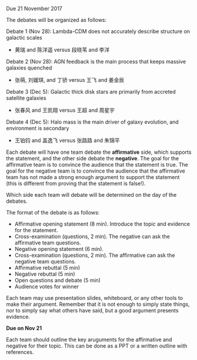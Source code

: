 Due 21 November 2017

The debates will be organized as follows:

Debate 1 (Nov 28): Lambda-CDM does not accurately describe structure on galactic scales
* 黄瑞 and 陈洋遥 versus 段晓苇 and 李洋

Debate 2 (Nov 28): AGN feedback is the main process that keeps massive galaxies quenched
* 张萌, 刘媛琪, and 丁骄 versus 王飞 and 姜金辰

Debate 3 (Dec 5): Galactic thick disk stars are primarily from accreted satellite galaxies
* 张春风 and 王凯翔 versus 王超 and 周星宇

Debate 4 (Dec 5): Halo mass is the main driver of galaxy evolution, and environment is secondary
* 王铂钧 and 盖逸飞 versus 张路路 and 朱锦平

Each debate will have one team debate the **affirmative** side, which supports the statement, and the other side debate the **negative**. The goal for the affirmative team is to convince the audience that the statement is true. 
The goal for the negative team is to convince the audience that the affirmative team has not made a strong enough argument to support the statement (this is different from proving that the statement is false!).

Which side each team will debate will be determined on the day of the debates.

The format of the debate is as follows:
* Affirmative opening statement (8 min). Introduce the topic and evidence for the statement.
* Cross-examination (questions, 2 min). The negative can ask the affirmative team questions.
* Negative opening statement (6 min).
* Cross-examination (questions, 2 min). The affirmative can ask the negative team questions.
* Affirmative rebuttal (5 min)
* Negative rebuttal (5 min)
* Open questions and debate (5 min)
* Audience votes for winner

Each team may use presentation slides, whiteboard, or any other tools to make their argument. Remember that it is not enough to simply state things, nor to simply say what others have said, but a good argument presents evidence.

**Due on Nov 21**

Each team should outline the key aruguments for the affirmative and negative for their topic. This can be done as a PPT or a written outline with references. 
